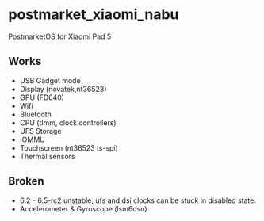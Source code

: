 # postmarket_xiaomi_nabu
PostmarketOS for Xiaomi Pad 5

## Works
- USB Gadget mode
- Display (novatek,nt36523)
- GPU (FD640)
- Wifi
- Bluetooth
- CPU (tlmm, clock controllers)
- UFS Storage
- IOMMU
- Touchscreen (nt36523 ts-spi)
- Thermal sensors
## Broken
- 6.2 - 6.5-rc2 unstable, ufs and dsi clocks can be stuck in disabled state.
- Accelerometer & Gyroscope (lsm6dso)
